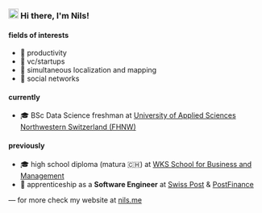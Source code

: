### <img src="https://media.giphy.com/media/hvRJCLFzcasrR4ia7z/giphy.gif" width="20">  Hi there, I'm Nils!

#### fields of interests

- 🌱 productivity
- 🌉 vc/startups
- 🤖 simultaneous localization and mapping
- 👥 social networks

#### currently

- 🎓 BSc Data Science freshman at [University of Applied Sciences Northwestern Switzerland (FHNW)](https://www.fhnw.ch/en)

#### previously

- 🎓 high school diploma (matura 🇨🇭) at [WKS School for Business and Management](https://www.wksbern.ch/)
- 🏢 apprenticeship as a **Software Engineer** at [Swiss Post](https://www.post.ch/en) & [PostFinance](https://www.postfinance.ch/en)

— for more check my website at [nils.me](https://nils.me)
